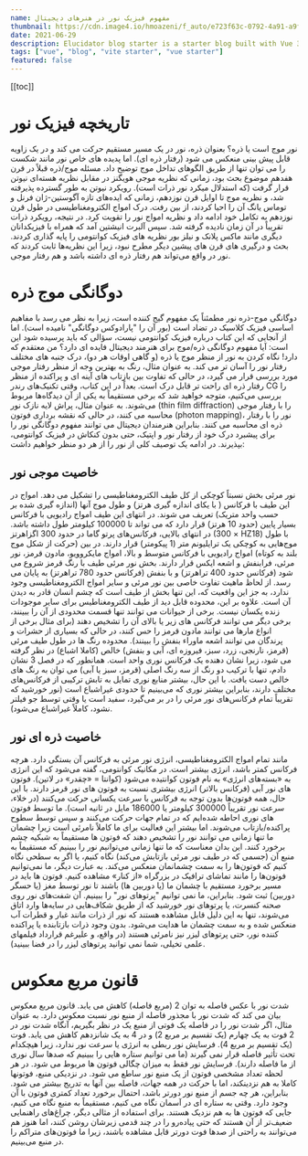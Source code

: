```yaml
---
name: مفهوم فیزیک نور در هنرهای دیجیتال
thumbnail: https://cdn.image4.io/hmoazeni/f_auto/e723f63c-0792-4a91-a9f3-2430f003a281.png
date: 2021-06-29
description: Elucidator blog starter is a starter blog built with Vue 3, Typescript and Vite. You can create and publish your post just with markdown file :D.
tags: ["vue", "blog", "vite starter", "vue starter"]
featured: false
---
```


[[toc]]

# تاریخچه فیزیک نور

نور موج است یا ذره؟ بعنوان ذره، نور در یک مسیر مستقیم حرکت می کند و در یک زاویه قابل پیش بینی منعکس می شود (رفتار ذره ای). اما پدیده های خاص نور مانند شکست را می توان تنها از طریق الگوهای تداخل موج توضیح داد. مسئله موج/ذره قبلاً در قرن هفدهم موضوع بحث بود، زمانی که نظریه موجی هویگنز در مقابل نظریه هسته‌ای نیوتن قرار گرفت (که استدلال میکرد نور ذرات است). رویکرد نیوتن به طور گسترده پذیرفته شد، و نظریه موج تا اوایل قرن نوزدهم، زمانی که ایده‌های تازه آگوستین-ژان فرنل و توماس یانگ آن را احیا کردند، از بین رفت. درک امواج الکترومغناطیسی در طول قرن نوزدهم به تکامل خود ادامه داد و نظریه امواج نور را تقویت کرد. در نتیجه، رویکرد ذرات تقریباً در آن زمان نادیده گرفته شد. سپس آلبرت انیشتین آمد که همراه با فیزیکدانان دیگری مانند ماکس پلانک و نیلز بور نظریه های فیزیک کوانتومی را پایه گذاری کردند. بحث و درگیری های قرن های پیشین دیگر مطرح نبود، زیرا این نظریه‌ها ثابت کردند که نور در واقع می‌تواند هم رفتار ذره ای داشته باشد و هم رفتار موجی.

# دوگانگی موج ذره

دوگانگی موج-ذره نور مطمئناً یک مفهوم گیج کننده است، زیرا به نظر می رسد با مفاهیم اساسی فیزیک کلاسیک در تضاد است (بور آن را "پارادوکس دوگانگی" نامیده است). اما از آنجایی که این کتاب درباره فیزیک کوانتومی نیست، سؤالی که باید پرسیده شود این است: آیا مفهوم دوگانگی ذره/موج برای هنرمند دیجیتال فایده ای دارد؟ من معتقدم که دارد! نگاه کردن به نور از منظر موج یا ذره (و گاهی اوقات هر دو)، درک جنبه های مختلف رفتار نور را آسان تر می کند. به عنوان مثال، رنگ به بهترین وجه از منظر رفتار موجی مورد بررسی قرار می گیرد، در حالی که تفاوت بین بازتاب های آینه ای و پراکنده از منظر رفتار ذره ای راحت تر قابل درک است. بعداً در این کتاب، وقتی تکنیک‌های رندر CG را بررسی می‌کنیم، متوجه خواهید شد که برخی مستقیماً به یکی از آن دیدگاه‌ها مربوط می‌شوند. به عنوان مثال، پراش لایه نازک نور (thin film diffraction) را با رفتار موجی محاسبه می کنند، در حالی که نقشه برداری فوتون (photon mapping)، نور را با رفتار ذره ای محاسبه می کنند. بنابراین هنرمندان دیجیتال می توانند مفهوم دوگانگی نور را برای پیشبرد درک خود از رفتار نور و اپتیک، حتی بدون کنکاش در فیزیک کوانتومی، بپذیرند. در ادامه یک توصیف کلی از نور را از هر دو منظر خواهیم داشت:

## خاصیت موجی نور

نور مرئی بخش نسبتاً کوچکی از کل طیف الکترومغناطیسی را تشکیل می دهد. امواج در این طیف با فرکانس ( با یکای اندازه گیری هرتز) و طول موج آنها (اندازه گیری شده بر حسب واحد متریک) تعریف می شوند. در انتهای این طیف امواج رادیویی با فرکانس بسیار پایین (حدود 10 هرتز) قرار دارد که می تواند تا 100000 کیلومتر طول داشته باشد. در انتهای بالایی، فرکانس‌های پرتو گاما در حدود 300 اگزاهرتز (300 × HZ18) با طول موج‌هایی به کوچکی یک ترایلیونم متر (1 پیکومتر) قرار دارند. در بین (حرکت از شکل موج بلند به کوتاه) امواج رادیویی با فرکانس متوسط و بالا، امواج مایکروویو، مادون قرمز، نور مرئی، فرابنفش و اشعه ایکس قرار دارند. بخش نور مرئی طیف با رنگ قرمز شروع می شود (فرکانس حدود 400 تراهرتز) و با بنفش (فرکانس حدود 780 تراهرتز) به پایان می رسد. از لحاظ ماهیت تفاوت خاصی بین نور مرئی و سایر امواج الکترومغناطیسی وجود ندارد، به جز این واقعیت که، این تنها بخش از طیف است که چشم انسان  قادر به دیدن آن است.   علاوه بر این، محدوده قابل دید از طیف الکترومغناطیس برای سایر موجودات زنده یکسان نیست. برخی از حیوانات می توانند تنها قسمت محدودی از آن را ببینند، برخی دیگر می توانند فرکانس های زیر یا بالای آن را تشخیص دهند (برای مثال برخی از انواع مارها می توانند مادون قرمز را حس کنند، در حالی که بسیاری از حشرات و پرندگان می توانند اشعه ماوراء بنفش را ببینند). محدوده رنگ ها در طول طیف مرئی (قرمز، نارنجی، زرد، سبز، فیروزه ای، آبی و بنفش) خالص (کاملا اشباع) در نظر گرفته می شود، زیرا نشان دهنده یک فرکانس نوری واحد است. همانطور که در فصل 3 نشان دادم، تنها با ترکیب دو رنگ از سه رنگ اصلی (قرمز، سبز یا آبی) می توان به رنگ های خالص دست یافت. با این حال، بیشتر منابع نوری تمایل به تابش ترکیبی از فرکانس‌های مختلف دارند، بنابراین بیشتر نوری که می‌بینیم تا حدودی غیراشباع است (نور خورشید که تقریباً تمام فرکانس‌های نور مرئی را در بر می‌گیرد، سفید است یا وقتی توسط جو فیلتر نشود، کاملاً غیراشباع می‌شود).

## خاصیت ذره ای نور

مانند تمام امواج الکترومغناطیسی، انرژی نور مرئی به فرکانس آن بستگی دارد. هرچه فرکانس کمتر باشد، انرژی بیشتر است. در مکانیک کوانتومی، گفته می‌شود که این انرژی به «بسته‌های انرژی» به نام فوتون کوانتیده می‌شود (کوانتا = «چقدر» در لاتین). فوتون های نور آبی (فرکانس بالاتر) انرژی بیشتری نسبت به فوتون های نور قرمز دارند. با این حال، همه فوتون‌ها بدون توجه به فرکانس با سرعت یکسانی حرکت می‌کنند (در خلاء، سرعت نور تقریباً 300000 کیلومتر یا 186000 مایل در ثانیه است). ما توسط فوتون‌ های نوری احاطه شده‌ایم که در تمام جهات حرکت می‌کنند و سپس توسط سطوح پراکنده/بازتاب می‌شوند. اما بیشتر این فعالیت برای ما کاملاً نامرئی است زیرا چشمان ما تنها زمانی می توانند نور را تشخیص دهند که فوتون ها مستقیماً به شبکیه چشم برخورد کنند. این بدان معناست که ما تنها زمانی می‌توانیم نور را ببینیم که مستقیماً به منبع آن (جسمی که در طیف نور مرئی بازتابش می‌کند) نگاه کنیم، یا اگر به سطحی نگاه کنیم که فوتون‌ها را به سمت چشمانمان منعکس می‌کند. به عبارت دیگر، ما نمی‌توانیم فوتون‌ها را مانند تماشای ترافیک در بزرگراه «از کنار» مشاهده کنیم. فوتون ها باید در مسیر برخورد مستقیم با چشمان ما (یا دوربین ها) باشند تا نور توسط مغز (یا حسگر دوربین) ثبت شود. بنابراین، ما نمی توانیم "پرتوهای نور" را ببینیم. آن شفت‌های نور روی صحنه کنسرت، یا پرتوهای نور خورشید که از طریق شکاف‌هایی در سایه‌ها وارد اتاق می‌شوند، تنها به این دلیل قابل مشاهده هستند که نور از ذرات مانند غبار و قطرات آب منعکس شده و به سمت چشمان ما هدایت می‌شود. بدون وجود ذرات بازتابنده یا پراکنده کننده نور، حتی پرتوهای لیزر نیز نامرئی هستند (در واقع، و علیرغم قرارداد فیلمهای علمی تخیلی، شما نمی توانید پرتوهای لیزر را در فضا ببینید).

# قانون مربع معکوس

شدت نور با عکس فاصله به توان 2 (مربع فاصله) کاهش می یابد. قانون مربع معکوس بیان می کند که شدت نور با مجذور فاصله از منبع نور نسبت معکوس دارد. به عنوان مثال، اگر شدت نور را در فاصله یک فوتی از منبع یک در نظر بگیریم، آنگاه شدت نور در 2 فوت به یک چهارم (یک تقسیم بر مربع 2) و در 4 به یک شانزدهم کاهش می یابد. فوت (یک تقسیم بر مربع 4). فرسایش نور ربطی به انرژی یا سرعت نور ندارد، زیرا هیچکدام تحت تأثیر فاصله قرار نمی گیرند (ما می توانیم ستاره هایی را ببینیم که صدها سال نوری از ما فاصله دارند). فرسایش نور فقط به میزان چگالی فوتون ها مربوط می شود. در هر لحظه تعداد مشخصی فوتون از یک منبع نور ساطع می شود. در نزدیکی منبع، فوتونها کاملا به هم نزدینکند، اما با حرکت در همه جهات، فاصله بین آنها به تدریج بیشتر می شود. بنابراین، هر چه جسم از منبع نور دورتر باشد، احتمال برخورد تعداد کمتری فوتون با آن وجود دارد. وقتی به ستاره ای در آسمان نگاه می کنیم، مستقیماً به منبع نگاه می کنیم، جایی که فوتون ها به هم نزدیک هستند. برای استفاده از مثالی دیگر، چراغ‌های راهنمایی ضعیف‌تر از آن هستند که حتی پیاده‌رو را در چند قدمی زیرشان روشن کنند، اما هنوز هم می‌توانند به راحتی از صدها فوت دورتر قابل مشاهده باشند، زیرا ما فوتون‌های متراکم را در منبع می‌بینیم.